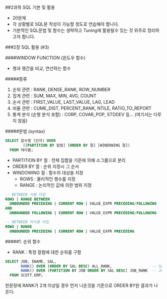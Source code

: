##2과목 SQL 기본 및 활용

- 20문제
- 각 상황별로 SQL문 작성이 가능할 정도로 연습해야 합니다.
- 기본적인 SQL문법 및 함수는 생략하고 Tuning에 활용될수 있는 것 위주로 정리하고자 합니다.

###2장 SQL 활용 (#3)

####WINDOW FUNCTION (윈도우 함수)

- 행과 행간을 비교, 연산하는 함수

#####종류
1. 순위 관련 : RANK, DENSE_RANK, ROW_NUMBER
2. 집계 관련 : SUM, MAX, MIN, AVG, COUNT
3. 순서 관련 : FIRST_VALUE, LAST_VALUE, LAG, LEAD
4. 비율 관련 : CUME_DIST, PERCENT_RANK, NTILE, RATIO_TO_REPORT
5. 통계 분석 (순형 분석 포함) : CORP, COVAR_POP, STDDEV 등... (여기서는 다루지 않음)

#####문법 (syntax)

```SQL
SELECT 함수명 (인자) OVER
        ([PARTITION BY 칼럼] [ORDER BY 절] [WINDOWING 절])
  FROM 테이블;
```

- PARTITION BY 절 : 전체 집합을 기준에 의해 소그룹으로 분리
- ORDER BY 절 : 순위 지정시 그 순서
- WINDOWING 절 : 함수의 대상을 지정
  - ROWS : 물리적인 행수를 지정
  - RANGE : 논리적인 값에 의한 범위 지정
```SQL
-- BETWEEN 사용 타입
ROWS | RANGE BETWEEN
  UNBOUNDED PRECEDING | CURRENT ROW | VALUE_EXPR PRECEDING/FOLLOWING
AND
  UNBOUNDED FOLLOWING | CURRENT ROW | VALUE_EXPR PRECEDING/FOLLOWING

-- BETWEEN 미사용 타입
ROWS | RANGE
  UNBOUNDED PRECEDING | CURRENT ROW | VALUE_EXPR PRECEDING
```

#####1. 순위 함수

* RANK : 특정 칼럼에 대한 순위를 구함
```SQL
SELECT JOB, ENAME, SAL,
       RANK() OVER (ORDER BY SAL DESC) ALL_RANK,                  -- SAL의 DESC 순서로 RANK
       RANK() OVER (PARTITION BY JOB ORDER BY SAL DESC) JOB_RANK  -- JOB별로 SAL의 DESC 순서로 RANK
  FROM SCOTT.EMP;
```
한문장에 RANK가 2개 이상일 경우 먼저 나온것을 기준으로 ORDER BY된 결과가 나온다.
